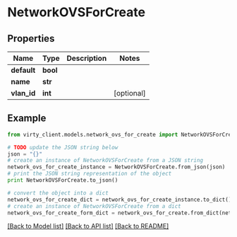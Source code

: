 # NetworkOVSForCreate


## Properties

Name | Type | Description | Notes
------------ | ------------- | ------------- | -------------
**default** | **bool** |  | 
**name** | **str** |  | 
**vlan_id** | **int** |  | [optional] 

## Example

```python
from virty_client.models.network_ovs_for_create import NetworkOVSForCreate

# TODO update the JSON string below
json = "{}"
# create an instance of NetworkOVSForCreate from a JSON string
network_ovs_for_create_instance = NetworkOVSForCreate.from_json(json)
# print the JSON string representation of the object
print NetworkOVSForCreate.to_json()

# convert the object into a dict
network_ovs_for_create_dict = network_ovs_for_create_instance.to_dict()
# create an instance of NetworkOVSForCreate from a dict
network_ovs_for_create_form_dict = network_ovs_for_create.from_dict(network_ovs_for_create_dict)
```
[[Back to Model list]](../README.md#documentation-for-models) [[Back to API list]](../README.md#documentation-for-api-endpoints) [[Back to README]](../README.md)


